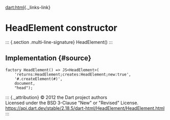 [dart:html](../../dart-html/dart-html-library){._links-link}

HeadElement constructor
=======================

::: {.section .multi-line-signature}
HeadElement()
:::

Implementation {#source}
--------------

``` {.language-dart data-language="dart"}
factory HeadElement() => JS<HeadElement>(
    'returns:HeadElement;creates:HeadElement;new:true',
    '#.createElement(#)',
    document,
    "head");
```

::: {._attribution}
© 2012 the Dart project authors\
Licensed under the BSD 3-Clause \"New\" or \"Revised\" License.\
<https://api.dart.dev/stable/2.18.5/dart-html/HeadElement/HeadElement.html>
:::

